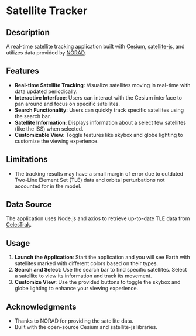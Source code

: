 # Satellite Tracker

## Description
A real-time satellite tracking application built with [Cesium](https://cesium.com/), [satellite-js](https://github.com/shashwatak/satellite-js), and utilizes data provided by [NORAD](https://www.norad.mil/). 

## Features
- **Real-time Satellite Tracking**: Visualize satellites moving in real-time with data updated periodically.
- **Interactive Interface**: Users can interact with the Cesium interface to pan around and focus on specific satellites.
- **Search Functionality**: Users can quickly track specific satellites using the search bar.
- **Satellite Information**: Displays information about a select few satellites (like the ISS) when selected.
- **Customizable View**: Toggle features like skybox and globe lighting to customize the viewing experience.

## Limitations
- The tracking results may have a small margin of error due to outdated Two-Line Element Set (TLE) data and orbital perturbations not accounted for in the model.

## Data Source
The application uses Node.js and axios to retrieve up-to-date TLE data from [CelesTrak](https://celestrak.org/NORAD/elements/gp.php?GROUP=active&FORMAT=tle).

## Usage
1. **Launch the Application**: Start the application and you will see Earth with satellites marked with different colors based on their types.
2. **Search and Select**: Use the search bar to find specific satellites. Select a satellite to view its information and track its movement.
3. **Customize View**: Use the provided buttons to toggle the skybox and globe lighting to enhance your viewing experience.

## Acknowledgments
- Thanks to NORAD for providing the satellite data.
- Built with the open-source Cesium and satellite-js libraries.
